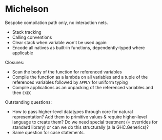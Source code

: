 # Michelson

Bespoke compilation path only, no interaction nets.

- Stack tracking
- Calling conventions
- Clear stack when variable won't be used again
- Encode all natives as built-in functions, dependently-typed where applicable

Closures:
- Scan the body of the function for referenced variables
- Compile the function as a lambda on all variables and a tuple of the referenced variables followed by `APPLY` for uniform typing
- Compile applications as an unpacking of the referenced variables and then `EXEC`

Outstanding questions:
- How to pass higher-level datatypes through core for natural representation? Add them to primitive values & require higher-level language to create them? Do we need special treatment (= overrides for standard library) or can we do this structurally (a la GHC.Generics)?
- Same question for case statements.
